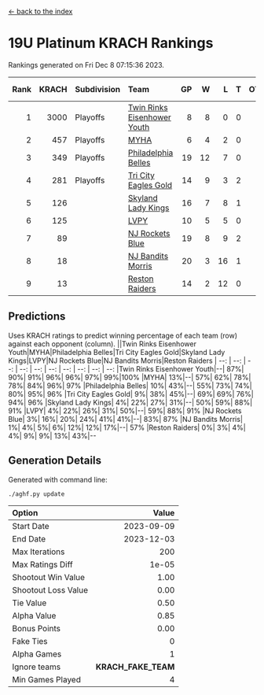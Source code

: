 [<- back to the index](readme.md)
# 19U Platinum KRACH Rankings
Rankings generated on Fri Dec  8 07:15:36 2023.

Rank|KRACH|Subdivision|Team|GP|W|L|T|OTW|OTL|SoS|Exp Wins|Win Diff
---:|---:|:---|:---|---:|---:|---:|---:|---:|---:|---:|---:|---:
1|3000|Playoffs|[Twin Rinks Eisenhower Youth](https://gamesheetstats.com/seasons/3663/teams/140861/schedule)|8|8|0|0|0|0|53|8.8|-0.0
2|457|Playoffs|[MYHA](https://gamesheetstats.com/seasons/3663/teams/140863/schedule)|6|4|2|0|0|0|233|4.9|0.0
3|349|Playoffs|[Philadelphia Belles](https://gamesheetstats.com/seasons/3663/teams/140864/schedule)|19|12|7|0|0|0|616|12.9|0.0
4|281|Playoffs|[Tri City Eagles Gold](https://gamesheetstats.com/seasons/3663/teams/140869/schedule)|14|9|3|2|0|0|134|10.9|0.0
5|126||[Skyland Lady Kings](https://gamesheetstats.com/seasons/3663/teams/140865/schedule)|16|7|8|1|0|0|377|8.4|0.0
6|125||[LVPY](https://gamesheetstats.com/seasons/3663/teams/140860/schedule)|10|5|5|0|0|0|162|5.9|0.0
7|89||[NJ Rockets Blue](https://gamesheetstats.com/seasons/3663/teams/140867/schedule)|19|8|9|2|0|0|570|9.9|0.0
8|18||[NJ Bandits Morris](https://gamesheetstats.com/seasons/3663/teams/140866/schedule)|20|3|16|1|0|0|407|4.4|0.0
9|13||[Reston Raiders](https://gamesheetstats.com/seasons/3663/teams/140868/schedule)|14|2|12|0|0|0|503|2.9|0.0

## Predictions
Uses KRACH ratings to predict winning percentage of each team (row) against each opponent (column).
||Twin Rinks Eisenhower Youth|MYHA|Philadelphia Belles|Tri City Eagles Gold|Skyland Lady Kings|LVPY|NJ Rockets Blue|NJ Bandits Morris|Reston Raiders
| --: | --: | --: | --: | --: | --: | --: | --: | --: | --: 
|Twin Rinks Eisenhower Youth|--| 87%| 90%| 91%| 96%| 96%| 97%| 99%|100%
|MYHA| 13%|--| 57%| 62%| 78%| 78%| 84%| 96%| 97%
|Philadelphia Belles| 10%| 43%|--| 55%| 73%| 74%| 80%| 95%| 96%
|Tri City Eagles Gold|  9%| 38%| 45%|--| 69%| 69%| 76%| 94%| 96%
|Skyland Lady Kings|  4%| 22%| 27%| 31%|--| 50%| 59%| 88%| 91%
|LVPY|  4%| 22%| 26%| 31%| 50%|--| 59%| 88%| 91%
|NJ Rockets Blue|  3%| 16%| 20%| 24%| 41%| 41%|--| 83%| 87%
|NJ Bandits Morris|  1%|  4%|  5%|  6%| 12%| 12%| 17%|--| 57%
|Reston Raiders|  0%|  3%|  4%|  4%|  9%|  9%| 13%| 43%|--

## Generation Details

Generated with command line:
```
./aghf.py update
```

| Option | Value |
| :----- | ----: |
| Start Date | 2023-09-09 |
| End Date | 2023-12-03 |
| Max Iterations | 200 |
| Max Ratings Diff | 1e-05 |
| Shootout Win Value | 1.00 |
| Shootout Loss Value | 0.00 |
| Tie Value | 0.50 |
| Alpha Value | 0.85 |
| Bonus Points | 0.00 |
| Fake Ties | 0 |
| Alpha Games | 1 |
| Ignore teams | __KRACH_FAKE_TEAM__ |
| Min Games Played | 4 |


